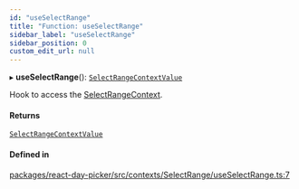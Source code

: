 ```yaml
---
id: "useSelectRange"
title: "Function: useSelectRange"
sidebar_label: "useSelectRange"
sidebar_position: 0
custom_edit_url: null
---
```


▸ **useSelectRange**(): [`SelectRangeContextValue`](../interfaces/SelectRangeContextValue)

Hook to access the [SelectRangeContext](../variables/SelectRangeContext).

#### Returns

[`SelectRangeContextValue`](../interfaces/SelectRangeContextValue)

#### Defined in

[packages/react-day-picker/src/contexts/SelectRange/useSelectRange.ts:7](https://github.com/gpbl/react-day-picker/blob/b5db746c/packages/react-day-picker/src/contexts/SelectRange/useSelectRange.ts#L7)
